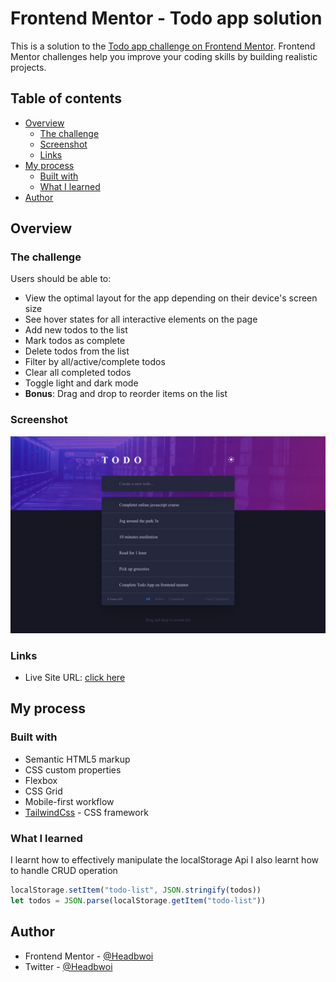 # Frontend Mentor - Todo app solution

This is a solution to the [Todo app challenge on Frontend Mentor](https://www.frontendmentor.io/challenges/todo-app-Su1_KokOW). Frontend Mentor challenges help you improve your coding skills by building realistic projects.

## Table of contents

- [Overview](#overview)
  - [The challenge](#the-challenge)
  - [Screenshot](#screenshot)
  - [Links](#links)
- [My process](#my-process)
  - [Built with](#built-with)
  - [What I learned](#what-i-learned)
- [Author](#author)

## Overview

### The challenge

Users should be able to:

- View the optimal layout for the app depending on their device's screen size
- See hover states for all interactive elements on the page
- Add new todos to the list
- Mark todos as complete
- Delete todos from the list
- Filter by all/active/complete todos
- Clear all completed todos
- Toggle light and dark mode
- **Bonus**: Drag and drop to reorder items on the list

### Screenshot

![Screenshot](images/screenshot.png)

### Links

- Live Site URL: [click here](https://fem-todo-app-main-vanillajs.netlify.app/)

## My process

### Built with

- Semantic HTML5 markup
- CSS custom properties
- Flexbox
- CSS Grid
- Mobile-first workflow
- [TailwindCss](https://tailwindcss.com/) - CSS framework

### What I learned

I learnt how to effectively manipulate the localStorage Api
I also learnt how to handle CRUD operation

```js
localStorage.setItem("todo-list", JSON.stringify(todos))
let todos = JSON.parse(localStorage.getItem("todo-list"))
```

## Author

- Frontend Mentor - [@Headbwoi](https://www.frontendmentor.io/profile/Headbwoi)
- Twitter - [@Headbwoi](https://www.twitter.com/headbwoi_1)
